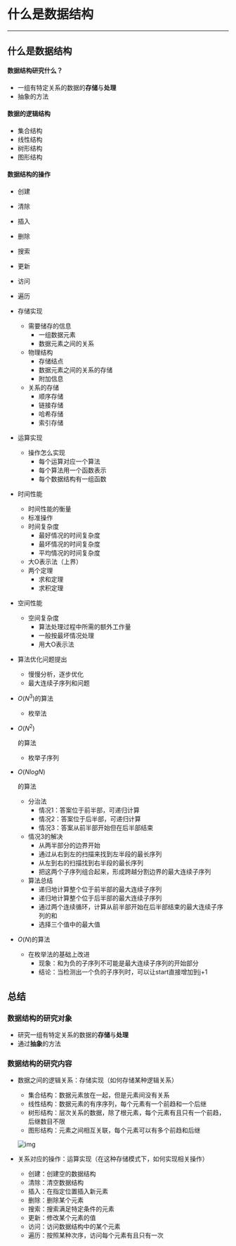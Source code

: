 # 什么是数据结构

---

## **什么是数据结构**

#### 数据结构研究什么？

- 一组有特定关系的数据的**存储**与**处理**
- 抽象的方法

#### 数据的逻辑结构

- 集合结构
- 线性结构
- 树形结构
- 图形结构

#### 数据结构的操作

- 创建
- 清除
- 插入
- 删除
- 搜索
- 更新
- 访问
- 遍历



- 存储实现
  - 需要储存的信息
    - 一组数据元素
    - 数据元素之间的关系
  - 物理结构
    - 存储结点
    - 数据元素之间的关系的存储
    - 附加信息
  - 关系的存储
    - 顺序存储
    - 链接存储
    - 哈希存储
    - 索引存储
- 运算实现
  - 操作怎么实现
    - 每个运算对应一个算法
    - 每个算法用一个函数表示
    - 每个数据结构有一组函数



- 时间性能
  - 时间性能的衡量
  - 标准操作
  - 时间复杂度
    - 最好情况的时间复杂度
    - 最坏情况的时间复杂度
    - 平均情况的时间复杂度
  - 大O表示法（上界）
  - 两个定理
    - 求和定理
    - 求积定理
- 空间性能
  - 空间复杂度
    - 算法处理过程中所需的额外工作量
    - 一般按最坏情况处理
    - 用大O表示法





- 算法优化问题提出
  - 慢慢分析，逐步优化
  - 最大连续子序列和问题
- $O(N^3)$的算法
  - 枚举法





- $O(N^2)$

  的算法

  - 枚举子序列







- $O(NlogN)$

  的算法

  - 分治法
    - 情况1：答案位于前半部，可递归计算
    - 情况2：答案位于后半部，可递归计算
    - 情况3：答案从前半部开始但在后半部结束
  - 情况3的解决
    - 从两半部分的边界开始
    - 通过从右到左的扫描来找到左半段的最长序列
    - 从左到右的扫描找到右半段的最长序列
    - 把这两个子序列组合起来，形成跨越分割边界的最大连续子序列
  - 算法总结
    - 递归地计算整个位于前半部的最大连续子序列
    - 递归地计算整个位于后半部的最大连续子序列
    - 通过两个连续循环，计算从前半部开始在后半部结束的最大连续子序列的和
    - 选择三个值中的最大值







- $O(N)$的算法
  - 在枚举法的基础上改进
    - 现象：和为负的子序列不可能是最大连续子序列的开始部分
    - 结论：当检测出一个负的子序列时，可以让start直接增加到j+1





## 总结

### 数据结构的研究对象

- 研究一组有特定关系的数据的**存储**与**处理**
- 通过**抽象**的方法

### 数据结构的研究内容

- 数据之间的逻辑关系：存储实现（如何存储某种逻辑关系）

  - 集合结构：数据元素放在一起，但是元素间没有关系
  - 线性结构：数据元素的有序序列，每个元素有一个前趋和一个后继
  - 树形结构：层次关系的数据，除了根元素，每个元素有且只有一个前趋，后继数目不限
  - 图形结构：元素之间相互关联，每个元素可以有多个前趋和后继

  ![img](https://staticcdn.boyuai.com/user-assets/396/wDee9zrBLUCfCEstFsFjAn/%E5%B1%8F%E5%B9%95%E5%BF%AB%E7%85%A7%202021-11-30%20%E4%B8%8B%E5%8D%882.44.03.png!png)

- 关系对应的操作：运算实现（在这种存储模式下，如何实现相关操作）

  - 创建：创建空的数据结构
  - 清除：清空数据结构
  - 插入：在指定位置插入新元素
  - 删除：删除某个元素
  - 搜索：搜索满足特定条件的元素
  - 更新：修改某个元素的值
  - 访问：访问数据结构中的某个元素
  - 遍历：按照某种次序，访问每个元素有且只有一次